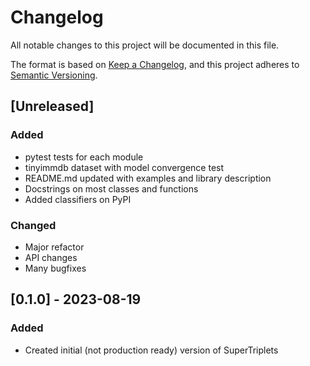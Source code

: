 # Changelog

All notable changes to this project will be documented in this file.

The format is based on [Keep a Changelog](https://keepachangelog.com/en/1.0.0/),
and this project adheres to [Semantic Versioning](https://semver.org/spec/v2.0.0.html).

<!--
Types of changes
* "Added" for new features.
* "Changed" for changes in existing functionality.
* "Deprecated" for soon-to-be removed features.
* "Removed" for now removed features.
* "Fixed" for any bug fixes.
* "Security" in case of vulnerabilities.
-->

## [Unreleased]
### Added
- pytest tests for each module
- tinyimmdb dataset with model convergence test
- README.md updated with examples and library description
- Docstrings on most classes and functions
- Added classifiers on PyPI
### Changed
- Major refactor
- API changes
- Many bugfixes
## [0.1.0] - 2023-08-19
### Added

- Created initial (not production ready) version of SuperTriplets